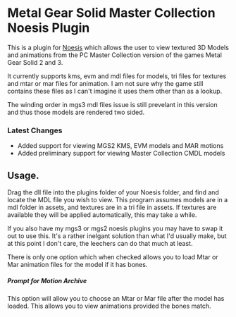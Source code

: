 # Metal Gear Solid Master Collection Noesis Plugin

This is a plugin for [Noesis](https://richwhitehouse.com/index.php?content=inc_projects.php&showproject=91) which allows the user to view textured 3D Models and animations from the PC Master Collection version of the games Metal Gear Solid 2 and 3.

It currently supports kms, evm and mdl files for models, tri files for textures and mtar or mar files for animation. I am not sure why the game still contains these files as I can't imagine it uses them other than as a lookup.

The winding order in mgs3 mdl files issue is still prevelant in this version and thus those models are rendered two sided.

### Latest Changes
 - Added support for viewing MGS2 KMS, EVM models and MAR motions
 - Added preliminary support for viewing Master Collection CMDL models 

##  Usage.

Drag the dll file into the plugins folder of your Noesis folder, and find and locate the MDL file you wish to view. This program assumes models are in a mdl folder in assets, and textures are in a tri file in assets. If textures are available they will be applied automatically, this may take a while.

If you also have my mgs3 or mgs2 noesis plugins you may have to swap it out to use this. It's a rather inelgant solution than what I'd usually make, but at this point I don't care, the leechers can do that much at least.

There is only one option which when checked allows you to load Mtar or Mar animation files for the model if it has bones.

##### Prompt for Motion Archive
This option will allow you to choose an Mtar or Mar file after the model has loaded. This allows you to view animations provided the bones match.
